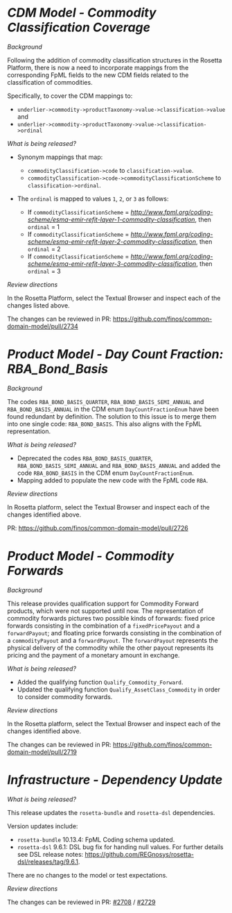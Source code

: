 # _CDM Model - Commodity Classification Coverage_

_Background_

Following the addition of commodity classification structures in the Rosetta Platform, there is now a need to incorporate mappings from the corresponding FpML fields to the new CDM fields related to the classification of commodities.

Specifically, to cover the CDM mappings to:
- `underlier->commodity->productTaxonomy->value->classification->value` and
- `underlier->commodity->productTaxonomy->value->classification->ordinal`

_What is being released?_

- Synonym mappings that map:
    - `commodityClassification->code` to `classification->value`.
    - `commodityClassification->code->commodityClassificationScheme` to `classification->ordinal`.

- The `ordinal` is mapped to values `1`, `2`, or `3` as follows:
    - If `commodityClassificationScheme` = _http://www.fpml.org/coding-scheme/esma-emir-refit-layer-1-commodity-classification_, then `ordinal` = 1
    - If `commodityClassificationScheme` = _http://www.fpml.org/coding-scheme/esma-emir-refit-layer-2-commodity-classification_, then `ordinal` = 2
    - If `commodityClassificationScheme` = _http://www.fpml.org/coding-scheme/esma-emir-refit-layer-3-commodity-classification_, then `ordinal` = 3


_Review directions_

In the Rosetta Platform, select the Textual Browser and inspect each of the changes listed above.

The changes can be reviewed in PR: https://github.com/finos/common-domain-model/pull/2734

# _Product Model - Day Count Fraction: RBA_Bond_Basis_

_Background_

The codes `RBA_BOND_BASIS_QUARTER`, `RBA_BOND_BASIS_SEMI_ANNUAL` and `RBA_BOND_BASIS_ANNUAL` in the CDM enum `DayCountFractionEnum` have been found redundant by definition. The solution to this issue is to merge them into one single code: `RBA_BOND_BASIS`. This also aligns with the FpML representation.

_What is being released?_

- Deprecated the codes `RBA_BOND_BASIS_QUARTER`, `RBA_BOND_BASIS_SEMI_ANNUAL` and `RBA_BOND_BASIS_ANNUAL` and added the code `RBA_BOND_BASIS` in the CDM enum `DayCountFractionEnum`.
- Mapping added to populate the new code with the FpML code `RBA`.

_Review directions_

In Rosetta platform, select the Textual Browser and inspect each of the changes identified above.

PR: https://github.com/finos/common-domain-model/pull/2726

# _Product Model - Commodity Forwards_

_Background_

This release provides qualification support for Commodity Forward products, which were not supported until now. The representation of commodity forwards pictures two possible kinds of forwards: fixed price forwards consisting in the combination of a `fixedPricePayout` and a `forwardPayout`; and floating price forwards consisting in the combination of a `commodityPayout` and a `forwardPayout`. The `forwardPayout` represents the physical delivery of the commodity while the other payout represents its pricing and the payment of a monetary amount in exchange.

_What is being released?_

- Added the qualifying function `Qualify_Commodity_Forward`.
- Updated the qualifying function `Qualify_AssetClass_Commodity` in order to consider commodity forwards.

_Review directions_

In the Rosetta platform, select the Textual Browser and inspect each of the changes identified above.

The changes can be reviewed in PR: https://github.com/finos/common-domain-model/pull/2719

# _Infrastructure - Dependency Update_

_What is being released?_

This release updates the `rosetta-bundle` and `rosetta-dsl` dependencies.

Version updates include:
- `rosetta-bundle` 10.13.4: FpML Coding schema updated.
- `rosetta-dsl` 9.6.1: DSL bug fix for handing null values. For further details see DSL release notes: https://github.com/REGnosys/rosetta-dsl/releases/tag/9.6.1.

There are no changes to the model or test expectations.

_Review directions_

The changes can be reviewed in PR: [#2708](https://github.com/finos/common-domain-model/pull/2708) / [#2729](https://github.com/finos/common-domain-model/pull/2729)
